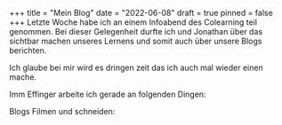 +++
title = "Mein Blog"
date = "2022-06-08"
draft = true
pinned = false
+++
Letzte Woche habe ich an einem Infoabend des Colearning teil genommen. Bei dieser Gelegenheit durfte ich und Jonathan über das sichtbar machen unseres Lernens und somit auch über unsere Blogs berichten. 

Ich glaube bei mir wird es dringen zeit das ich auch mal wieder einen mache. 

Imm Effinger arbeite ich gerade an folgenden Dingen:

Blogs Filmen und schneiden: